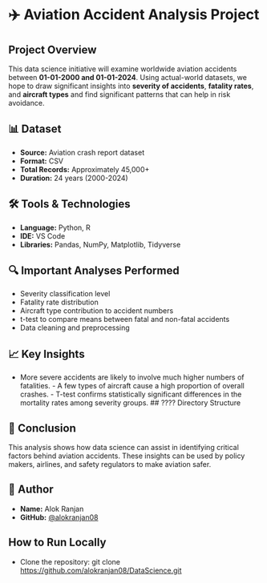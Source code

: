 # ✈️ Aviation Accident Analysis Project

## Project Overview
This data science initiative will examine worldwide aviation accidents between **01-01-2000 and 01-01-2024**. Using actual-world datasets, we hope to draw significant insights into **severity of accidents**, **fatality rates**, and **aircraft types** and find significant patterns that can help in risk avoidance.

## 📊 Dataset
- **Source:** Aviation crash report dataset
- **Format:** CSV
- **Total Records:** Approximately 45,000+
- **Duration:** 24 years (2000-2024)

## 🛠 Tools & Technologies
- **Language:** Python, R
- **IDE:** VS Code
- **Libraries:** Pandas, NumPy, Matplotlib, Tidyverse

## 🔍 Important Analyses Performed
- Severity classification level
- Fatality rate distribution
- Aircraft type contribution to accident numbers
- t-test to compare means between fatal and non-fatal accidents
- Data cleaning and preprocessing

## 📈 Key Insights

- More severe accidents are likely to involve much higher numbers of fatalities. - A few types of aircraft cause a high proportion of overall crashes. - T-test confirms statistically significant differences in the mortality rates among severity groups. ## ???? Directory Structure

  
## 🧠 Conclusion
This analysis shows how data science can assist in identifying critical factors behind aviation accidents. These insights can be used by policy makers, airlines, and safety regulators to make aviation safer.

## 👤 Author
- **Name:** Alok Ranjan
- **GitHub:** [@alokranjan08](https://github.com/alokranjan08)

## How to Run Locally
- Clone the repository:
git clone https://github.com/alokranjan08/DataScience.git
